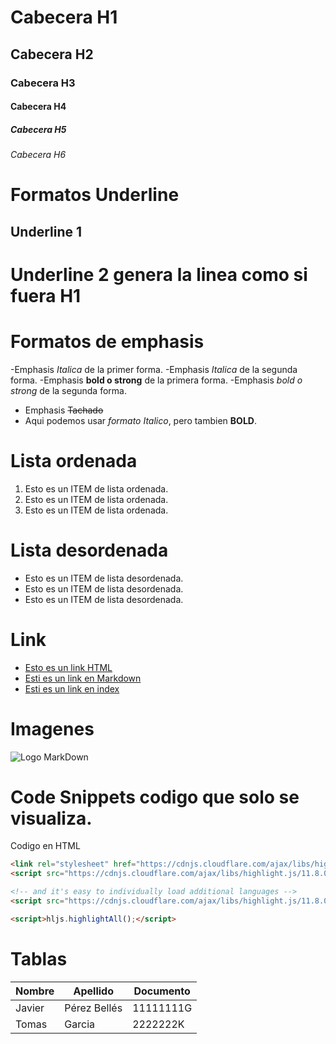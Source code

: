 # Cabecera H1
## Cabecera H2
### Cabecera H3
#### Cabecera H4
##### Cabecera H5
###### Cabecera H6

# Formatos Underline
Underline 1
-----------
Underline 2 genera la linea como si fuera H1
===========

# Formatos de emphasis
-Emphasis *Italica* de la primer forma.
-Emphasis _Italica_ de la segunda forma.
-Emphasis **bold o strong** de la primera forma.
-Emphasis _bold o strong_ de la segunda forma.
- Emphasis ~~Tachado~~
- Aqui podemos usar *formato Italico*, pero tambien **BOLD**.


# Lista ordenada
1. Esto es un ITEM de lista ordenada.
2. Esto es un ITEM de lista ordenada.
3. Esto es un ITEM de lista ordenada.

# Lista desordenada
- Esto es un ITEM de lista desordenada.
- Esto es un ITEM de lista desordenada.
- Esto es un ITEM de lista desordenada.

# Link
- <a href="http://google.com">Esto es un link HTML </a>
- [Esti es un link en Markdown](http://www.google.com)
- [Esti es un link en index](index.html)

# Imagenes
![Logo MarkDown](https://markdown-here.com/img/icon256.png)

# Code Snippets codigo que solo se visualiza.
Codigo en HTML
```HTML
<link rel="stylesheet" href="https://cdnjs.cloudflare.com/ajax/libs/highlight.js/11.8.0/styles/default.min.css">
<script src="https://cdnjs.cloudflare.com/ajax/libs/highlight.js/11.8.0/highlight.min.js"></script>

<!-- and it's easy to individually load additional languages -->
<script src="https://cdnjs.cloudflare.com/ajax/libs/highlight.js/11.8.0/languages/go.min.js"></script>

<script>hljs.highlightAll();</script>
```

# Tablas
| Nombre | Apellido | Documento | 
| ------ | -------- | --------- |
| Javier | Pérez Bellés | 11111111G |
| Tomas  | Garcia   | 2222222K |
